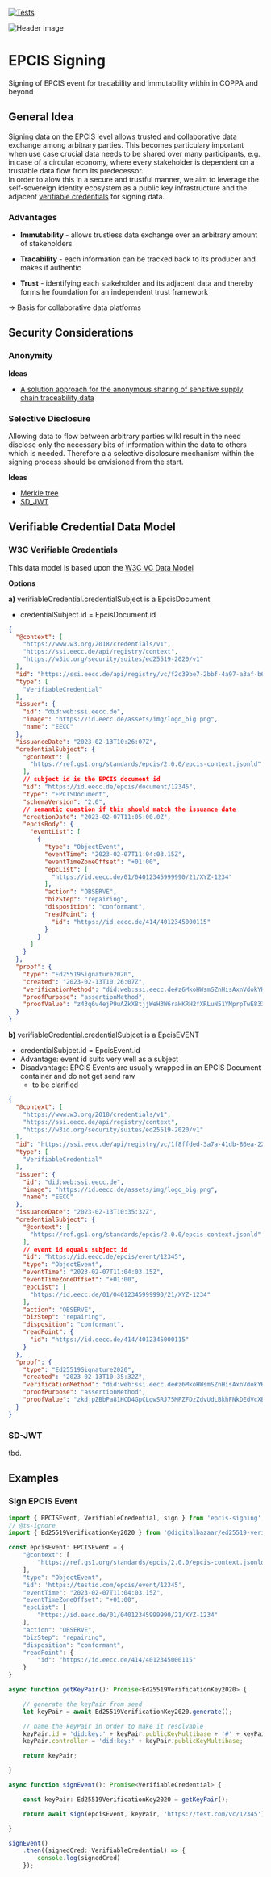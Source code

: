 [![Tests](https://github.com/COPPA-CCP/epcis-signing/actions/workflows/npm-test.yml/badge.svg)](https://github.com/COPPA-CCP/epcis-signing/actions)


![Header Image](docs/assets/img/epcis-sign.png)

# EPCIS Signing

Signing of EPCIS event for tracability and immutability within in COPPA and beyond

## General Idea

Signing data on the EPCIS level allows trusted and collaborative data exchange among arbitrary parties. This becomes particulary important when use case crucial data needs to be shared over many participants, e.g. in case of a circular economy, where every stakeholder is dependent on a trustable data flow from its predecessor.  
In order to alow this in a secure and trustful manner, we aim to leverage the self-sovereign identity ecosystem as a public key infrastructure and the adjacent [verifiable credentials](https://ec.europa.eu/digital-building-blocks/wikis/display/EBSI/EBSI+Verifiable+Credentials) for signing data.

### Advantages

 - **Immutability** - allows trustless data exchange over an arbitrary amount of stakeholders
  
 - **Tracability** - each information can be tracked back to its producer and makes it authentic

 - **Trust** - identifying each stakeholder and its adjacent data and thereby forms he foundation for an independent trust framework

&#8594; Basis for collaborative data platforms



## Security Considerations

### Anonymity

**Ideas**

 - [A solution approach for the anonymous sharing of
sensitive supply chain traceability data](https://arxiv.org/pdf/2204.00317.pdf)

### Selective Disclosure

Allowing data to flow between arbitrary parties wilkl result in the need disclose only the necessary bits of information within the data to others which is needed. Therefore a a selective disclosure mechanism within the signing process should be envisioned from the start.

**Ideas**

 - [Merkle tree](https://github.com/Echsecutor/NITree)
 - [SD_JWT](https://datatracker.ietf.org/meeting/114/materials/slides-114-oauth-sd-jwt-selective-disclosure-for-jwt-ietf-114-oauth-sd-jwt-00.pdf)




## Verifiable Credential Data Model

### W3C Verifiable Credentials

This data model is based upon the [W3C VC Data Model](https://www.w3.org/TR/vc-data-model/)

**Options**  

  
**a\)**  verifiableCredential.credentialSubject is a EpcisDocument  
 - credentialSubject.id = EpcisDocument.id


```json
{
  "@context": [
    "https://www.w3.org/2018/credentials/v1",
    "https://ssi.eecc.de/api/registry/context",
    "https://w3id.org/security/suites/ed25519-2020/v1"
  ],
  "id": "https://ssi.eecc.de/api/registry/vc/f2c39be7-2bbf-4a97-a3af-b6d5a2a74909",
  "type": [
    "VerifiableCredential"
  ],
  "issuer": {
    "id": "did:web:ssi.eecc.de",
    "image": "https://id.eecc.de/assets/img/logo_big.png",
    "name": "EECC"
  },
  "issuanceDate": "2023-02-13T10:26:07Z",
  "credentialSubject": {
    "@context": [
      "https://ref.gs1.org/standards/epcis/2.0.0/epcis-context.jsonld"
    ],
    // subject id is the EPCIS document id
    "id": "https://id.eecc.de/epcis/document/12345",
    "type": "EPCISDocument",
    "schemaVersion": "2.0",
    // semantic question if this should match the issuance date
    "creationDate": "2023-02-07T11:05:00.0Z",
    "epcisBody": {
      "eventList": [
        {
          "type": "ObjectEvent",
          "eventTime": "2023-02-07T11:04:03.15Z",
          "eventTimeZoneOffset": "+01:00",
          "epcList": [
            "https://id.eecc.de/01/04012345999990/21/XYZ-1234"
          ],
          "action": "OBSERVE",
          "bizStep": "repairing",
          "disposition": "conformant",
          "readPoint": {
            "id": "https://id.eecc.de/414/4012345000115"
          }
        }
      ]
    }
  },
  "proof": {
    "type": "Ed25519Signature2020",
    "created": "2023-02-13T10:26:07Z",
    "verificationMethod": "did:web:ssi.eecc.de#z6MkoHWsmSZnHisAxnVdokYHnXaVqWFZ4H33FnNg13zyymxd",
    "proofPurpose": "assertionMethod",
    "proofValue": "z43q6v4ejP9uAZkX8tjjWeH3W6raHKRH2fXRLuN51YMprpTwE8331EaL5jfRcNQNV9bLxVVEpT8gfMsU2iA2A5bMh"
  }
}
```

**b\)** verifiableCredential.credentialSubjcet is a EpcisEVENT
  - credentialSubjcet.id = EpcisEvent.id
  - Advantage: event id suits very well as a subject
  - Disadvantage: EPCIS Events are usually wrapped in an EPCIS Document container and do not get send raw
      - to be clarified

```json
{
  "@context": [
    "https://www.w3.org/2018/credentials/v1",
    "https://ssi.eecc.de/api/registry/context",
    "https://w3id.org/security/suites/ed25519-2020/v1"
  ],
  "id": "https://ssi.eecc.de/api/registry/vc/1f8ffded-3a7a-41db-86ea-225949a25023",
  "type": [
    "VerifiableCredential"
  ],
  "issuer": {
    "id": "did:web:ssi.eecc.de",
    "image": "https://id.eecc.de/assets/img/logo_big.png",
    "name": "EECC"
  },
  "issuanceDate": "2023-02-13T10:35:32Z",
  "credentialSubject": {
    "@context": [
      "https://ref.gs1.org/standards/epcis/2.0.0/epcis-context.jsonld"
    ],
    // event id equals subject id
    "id": "https://id.eecc.de/epcis/event/12345",
    "type": "ObjectEvent",
    "eventTime": "2023-02-07T11:04:03.15Z",
    "eventTimeZoneOffset": "+01:00",
    "epcList": [
      "https://id.eecc.de/01/04012345999990/21/XYZ-1234"
    ],
    "action": "OBSERVE",
    "bizStep": "repairing",
    "disposition": "conformant",
    "readPoint": {
      "id": "https://id.eecc.de/414/4012345000115"
    }
  },
  "proof": {
    "type": "Ed25519Signature2020",
    "created": "2023-02-13T10:35:32Z",
    "verificationMethod": "did:web:ssi.eecc.de#z6MkoHWsmSZnHisAxnVdokYHnXaVqWFZ4H33FnNg13zyymxd",
    "proofPurpose": "assertionMethod",
    "proofValue": "zkdjpZBbPa81HCD4GpCLgwSRJ75MPZFDzZdvUdLBkhFNkDEdVcXB12Q14GrmSqS82WoifY75MUMG8TuXpPMN1Frb"
  }
}
```

### SD-JWT

tbd.


## Examples

### Sign EPCIS Event

```ts
import { EPCISEvent, VerifiableCredential, sign } from 'epcis-signing';
// @ts-ignore
import { Ed25519VerificationKey2020 } from '@digitalbazaar/ed25519-verification-key-2020';

const epcisEvent: EPCISEvent = {
    "@context": [
        "https://ref.gs1.org/standards/epcis/2.0.0/epcis-context.jsonld"
    ],
    "type": "ObjectEvent",
    "id": 'https://testid.com/epcis/event/12345',
    "eventTime": "2023-02-07T11:04:03.15Z",
    "eventTimeZoneOffset": "+01:00",
    "epcList": [
        "https://id.eecc.de/01/04012345999990/21/XYZ-1234"
    ],
    "action": "OBSERVE",
    "bizStep": "repairing",
    "disposition": "conformant",
    "readPoint": {
        "id": "https://id.eecc.de/414/4012345000115"
    }
}

async function getKeyPair(): Promise<Ed25519VerificationKey2020> {

    // generate the keyPair from seed
    let keyPair = await Ed25519VerificationKey2020.generate();

    // name the keyPair in order to make it resolvable
    keyPair.id = 'did:key:' + keyPair.publicKeyMultibase + '#' + keyPair.publicKeyMultibase;
    keyPair.controller = 'did:key:' + keyPair.publicKeyMultibase;

    return keyPair;

}

async function signEvent(): Promise<VerifiableCredential> {

    const keyPair: Ed25519VerificationKey2020 = getKeyPair();

    return await sign(epcisEvent, keyPair, 'https://test.com/vc/12345')

}

signEvent()
    .then((signedCred: VerifiableCredential) => {
        console.log(signedCred)
    });
```

